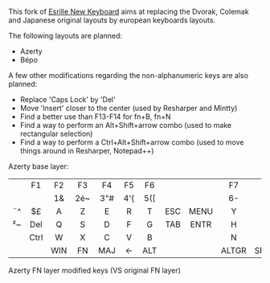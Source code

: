 This fork of [Esrille New Keyboard](https://github.com/esrille/new-keyboard) aims at replacing the Dvorak, Colemak and Japanese original layouts by european keyboards layouts.  


The following layouts are planned:
 - Azerty
 - Bépo
 
 
A few other modifications regarding the non-alphanumeric keys are also planned:
 - Replace 'Caps Lock' by 'Del'
 - Move 'Insert' closer to the center (used by Resharper and Mintty)
 - Find a better use than F13-F14 for fn+B, fn+N
 - Find a way to perform an Alt+Shift+arrow combo (used to make rectangular selection)
 - Find a way to perform a Ctrl+Alt+Shift+arrow combo (used to move things around in Resharper, Notepad++)

Azerty base layer:

|      |      |      |      |      |      |      |      |      |      |      |      |      |      |      |      |
|:----:|:----:|:----:|:----:|:----:|:----:|:----:|:----:|:----:|:----:|:----:|:----:|:----:|:----:|:----:|:----:|
|      |  F1  |  F2  |  F3  |  F4  |  F5  |  F6  |      |      |  F7  |  F8  |  F9  |  F10 |  F11 |  F12 |      |
|      |      |  1&  |  2é~ |  3"# |  4'{ |  5([ |      |      |  6-| |  7è  |  8_\ |  9ç^ |  0à@ |      |      |
|  ¨^  |  $£  |   A  |   Z  |   E  |   R  |   T  |  ESC | MENU |   Y  |   U  |   I  |   O  |   P  |  °)] |  +=} |
|  ²~  |  Del |   Q  |   S  |   D  |   F  |   G  |  TAB | ENTR |   H  |   J  |   K  |   L  |   M  |  %ù  |  µ*  |
|      | Ctrl |   W  |   X  |   C  |   V  |   B  |      |      |   N  |  ?,  |  .;  |  /:  |  §!  | Ctrl |      |
|      |      |  WIN |  FN  |  MAJ |   <- |  ALT |      |      | ALTGR| SPACE|  MAJ |  FN  |  WIN |      |      |

Azerty FN layer modified keys (VS original FN layer)